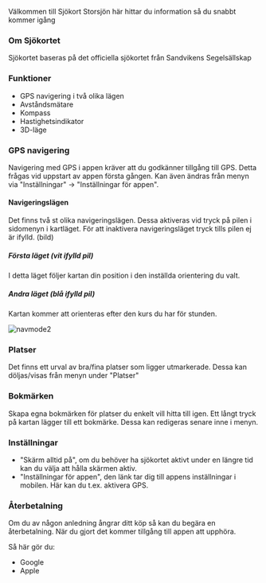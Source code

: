 Välkommen till Sjökort Storsjön här hittar du information så du snabbt kommer igång

### Om Sjökortet

Sjökortet baseras på det officiella sjökortet från Sandvikens Segelsällskap

### Funktioner

- GPS navigering i två olika lägen
- Avståndsmätare
- Kompass
- Hastighetsindikator
- 3D-läge

### GPS navigering

Navigering med GPS i appen kräver att du godkänner tillgång till GPS. Detta frågas vid uppstart av appen första gången. Kan även ändras från menyn via "Inställningar" -> "Inställningar för appen".

#### Navigeringslägen

Det finns två st olika navigeringslägen. Dessa aktiveras vid tryck på pilen i sidomenyn i kartläget. För att inaktivera navigeringsläget tryck tills pilen ej är ifylld. (bild)

##### Första läget (vit ifylld pil)

I detta läget följer kartan din position i den inställda orientering du valt.

##### Andra läget (blå ifylld pil)

Kartan kommer att orienteras efter den kurs du har för stunden.

![navmode2](/images/nav-mode2.png)

### Platser

Det finns ett urval av bra/fina platser som ligger utmarkerade. Dessa kan döljas/visas från menyn under "Platser"

### Bokmärken

Skapa egna bokmärken för platser du enkelt vill hitta till igen. Ett långt tryck på kartan lägger till ett bokmärke. Dessa kan redigeras senare inne i menyn.

### Inställningar

- "Skärm alltid på", om du behöver ha sjökortet aktivt under en längre tid kan du välja att hålla skärmen aktiv.
- "Inställningar för appen", den länk tar dig till appens inställningar i mobilen. Här kan du t.ex. aktivera GPS.

### Återbetalning

Om du av någon anledning ångrar ditt köp så kan du begära en återbetalning. När du gjort det kommer tillgång till appen att upphöra.

Så här gör du:

- Google
- Apple
